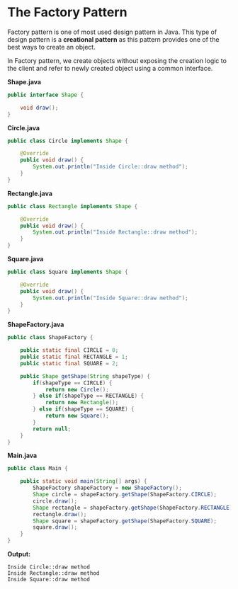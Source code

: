 # The Factory Pattern

Factory pattern is one of most used design pattern in Java. This type of design pattern is a __creational pattern__ as this pattern provides one of the best ways to create an object.

In Factory pattern, we create objects without exposing the creation logic to the client and refer to newly created object using a common interface.

__Shape.java__
```java
public interface Shape {

    void draw();
}
```

__Circle.java__
```java
public class Circle implements Shape {

    @Override
    public void draw() {
        System.out.println("Inside Circle::draw method");
    }
}
```

__Rectangle.java__
```java
public class Rectangle implements Shape {

    @Override
    public void draw() {
        System.out.println("Inside Rectangle::draw method");
    }
}
```

__Square.java__
```java
public class Square implements Shape {

    @Override
    public void draw() {
        System.out.println("Inside Square::draw method");
    }
}
```

__ShapeFactory.java__
```java
public class ShapeFactory {

    public static final CIRCLE = 0;
    public static final RECTANGLE = 1;
    public static final SQUARE = 2;

    public Shape getShape(String shapeType) {
        if(shapeType == CIRCLE) {
            return new Circle();
        } else if(shapeType == RECTANGLE) {
            return new Rectangle();
        } else if(shapeType == SQUARE) {
            return new Square();
        }
        return null;
    }
}
```

__Main.java__
```java
public class Main {

    public static void main(String[] args) {
        ShapeFactory shapeFactory = new ShapeFactory();
        Shape circle = shapeFactory.getShape(ShapeFactory.CIRCLE);
        circle.draw();
        Shape rectangle = shapeFactory.getShape(ShapeFactory.RECTANGLE);
        rectangle.draw();
        Shape square = shapeFactory.getShape(ShapeFactory.SQUARE);
        square.draw();
    }
}
```

__Output:__
```
Inside Circle::draw method
Inside Rectangle::draw method
Inside Square::draw method
```
